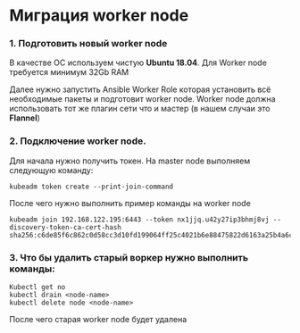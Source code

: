 # Миграция worker node

### 1. Подготовить новый worker node
В качестве ОС используем чистую **Ubuntu 18.04**.
Для Worker node требуется минимум 32Gb RAM

Далее нужно запустить Ansible Worker Role которая установить всё необходимые пакеты и подготовит worker node.
Worker node должна использовать тот же плагин сети что и мастер (в нашем случаи это **Flannel**)

### 2. Подключение worker node.
Для начала нужно получить токен. На master node выполняем следующую команду:
```
kubeadm token create --print-join-command
```

После чего нужно выполнить пример команды на worker node

```
kubeadm join 192.168.122.195:6443 --token nx1jjq.u42y27ip3bhmj8vj --discovery-token-ca-cert-hash sha256:c6de85f6c862c0d58cc3d10fd199064ff25c4021b6e88475822d6163a25b4a6c
```

### 3. Что бы удалить старый воркер нужно выполнить команды:
```
Kubectl get no
kubectl drain <node-name>
kubectl delete node <node-name>
```
После чего старая worker node будет удалена
